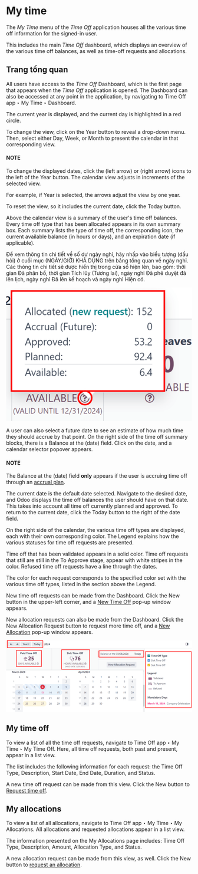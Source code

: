 # My time

The *My Time* menu of the *Time Off* application houses all the various time off information for
the signed-in user.

This includes the main *Time Off* dashboard, which displays an overview of the various time off
balances, as well as time-off requests and allocations.

<a id="time-off-dashboard"></a>

## Trang tổng quan

All users have access to the *Time Off* Dashboard, which is the first page that appears
when the *Time Off* application is opened. The Dashboard can also be accessed at any
point in the application, by navigating to Time Off app ‣ My Time ‣ Dashboard.

The current year is displayed, and the current day is highlighted in a red circle.

To change the view, click on the Year button to reveal a drop-down menu. Then, select
either Day, Week, or Month to present the calendar in that
corresponding view.

#### NOTE
To change the displayed dates, click the <i class="fa fa-arrow-left"></i> (left arrow) or
<i class="fa fa-arrow-right"></i> (right arrow) icons to the left of the Year
button. The calendar view adjusts in increments of the selected view.

For example, if Year is selected, the arrows adjust the view by one year.

To reset the view, so it includes the current date, click the Today button.

Above the calendar view is a summary of the user's time off balances. Every time off type that has
been allocated appears in its own summary box. Each summary lists the type of time off, the
corresponding icon, the current available balance (in hours or days), and an expiration date (if
applicable).

Để xem thông tin chi tiết về số dư ngày nghỉ, hãy nhấp vào biểu tượng <i class="fa fa-question-circle-o"></i> (dấu hỏi) ở cuối mục (NGÀY/GIỜ) KHẢ DỤNG trên bảng tổng quan về ngày nghỉ. Các thông tin chi tiết sẽ được hiển thị trong cửa sổ hiện lên, bao gồm: thời gian Đã phân bổ, thời gian Tích lũy (Tương lai), ngày nghỉ Đã phê duyệt đã lên lịch, ngày nghỉ Đã lên kế hoạch và ngày nghỉ Hiện có.

![A view of the complete time off balance details in the popover window.](../../../_images/balance-details.png)

A user can also select a future date to see an estimate of how much time they should accrue by that
point. On the right side of the time off summary blocks, there is a Balance at the
(date) field. Click on the date, and a calendar selector popover appears.

#### NOTE
The Balance at the (date) field **only** appears if the user is accruing time off
through an [accrual plan](../time_off.md#time-off-accrual-plans).

The current date is the default date selected. Navigate to the desired date, and Odoo displays the
time off balances the user should have on that date. This takes into account all time off currently
planned and approved. To return to the current date, click the Today button to the right
of the date field.

On the right side of the calendar, the various time off types are displayed, each with their own
corresponding color. The Legend explains how the various statuses for time off requests
are presented.

Time off that has been validated appears in a solid color. Time off requests that still are still in
the To Approve stage, appear with white stripes in the color. Refused time
off requests have a line through the dates.

The color for each request corresponds to the specified color set with the various time off types,
listed in the section above the Legend.

New time off requests can be made from the Dashboard. Click the New button
in the upper-left corner, and a [New Time Off](request_time_off.md) pop-up window appears.

New allocation requests can also be made from the Dashboard. Click the New
Allocation Request button to request more time off, and a [New Allocation](allocations.md#time-off-request-allocation) pop-up window appears.

![Time off dashboard view with the legend, time off summaries, and view buttons highlighted.](../../../_images/dashboard2.png)

<a id="time-off-my-time-off"></a>

## My time off

To view a list of all the time off requests, navigate to Time Off app ‣ My Time
‣ My Time Off. Here, all time off requests, both past and present, appear in a list view.

The list includes the following information for each request: the Time Off Type,
Description, Start Date, End Date, Duration, and
Status.

A new time off request can be made from this view. Click the New button to
[Request time off](request_time_off.md).

<a id="time-off-my-allocations"></a>

## My allocations

To view a list of all allocations, navigate to Time Off app ‣ My Time ‣ My
Allocations. All allocations and requested allocations appear in a list view.

The information presented on the My Allocations page includes: Time Off
Type, Description, Amount, Allocation Type, and
Status.

A new allocation request can be made from this view, as well. Click the New button to
[request an allocation](allocations.md#time-off-request-allocation).
